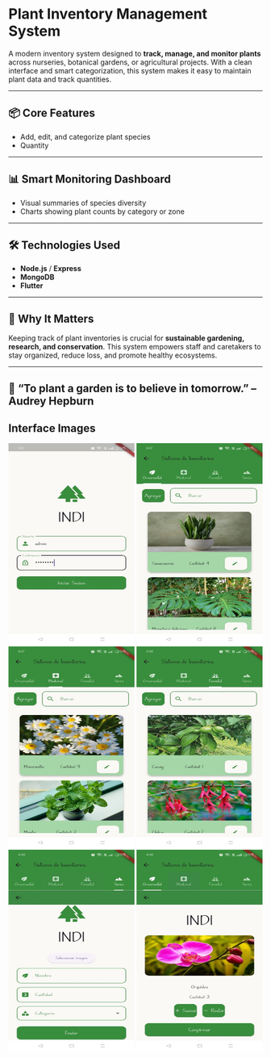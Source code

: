 # Plant Inventory Management System 

A modern inventory system designed to **track, manage, and monitor plants** across nurseries, botanical gardens, or agricultural projects. With a clean interface and smart categorization, this system makes it easy to maintain plant data and track quantities.

---

## 📦 Core Features

- Add, edit, and categorize plant species  
- Quantity  

---

## 📊 Smart Monitoring Dashboard

- Visual summaries of species diversity  
- Charts showing plant counts by category or zone  

---

## 🛠️ Technologies Used

- **Node.js** / **Express**  
- **MongoDB**
- **Flutter**

---

## 🌿 Why It Matters

Keeping track of plant inventories is crucial for **sustainable gardening, research, and conservation**. This system empowers staff and caretakers to stay organized, reduce loss, and promote healthy ecosystems.

---

## 📗 “To plant a garden is to believe in tomorrow.” – Audrey Hepburn

## Interface Images

<div text-align="center">
    <img src="Interface_Images/image1.jpeg" alt="Alt text" width="250" height="400"/>
    <img src="Interface_Images/image2.jpeg" alt="Alt text" width="250" height="400"/>
    <img src="Interface_Images/image3.jpeg" alt="Alt text" width="250" height="400"/>
    <img src="Interface_Images/image4.jpeg" alt="Alt text" width="250" height="400"/>
    <img src="Interface_Images/image5.jpeg" alt="Alt text" width="250" height="400"/>
    <img src="Interface_Images/image6.jpeg" alt="Alt text" width="250" height="400"/>

</div>

